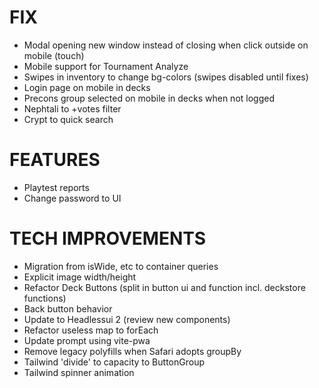 # FIX
- Modal opening new window instead of closing when click outside on mobile (touch)
- Mobile support for Tournament Analyze
- Swipes in inventory to change bg-colors (swipes disabled until fixes)
- Login page on mobile in decks
- Precons group selected on mobile in decks when not logged
- Nephtali to +votes filter
- Crypt to quick search

# FEATURES
- Playtest reports
- Change password to UI

# TECH IMPROVEMENTS
- Migration from isWide, etc to container queries
- Explicit image width/height
- Refactor Deck Buttons (split in button ui and function incl. deckstore functions)
- Back button behavior
- Update to Headlessui 2 (review new components)
- Refactor useless map to forEach
- Update prompt using vite-pwa
- Remove legacy polyfills when Safari adopts groupBy
- Tailwind 'divide' to capacity to ButtonGroup
- Tailwind spinner animation
